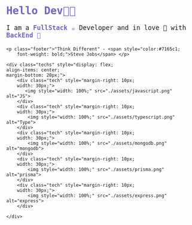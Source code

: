 <!DOCTYPE html>
<html lang="pt-br">
<head>
    <meta charset="UTF-8">
</head>
<body style="font-family: monospace;">
    <h1 class="tilte" style="color: #7165c1;">Hello Dev👋😁</h1>
    <p class="subtitle" style="font-size: 17px;margin-bottom: 20px;">I am a <span style="color:#7165c1;
        font-weight: bold;">FullStack ☕</span>  Developer and
        in love 🥰 with <span style="color:#7165c1;
        font-weight: bold;">BackEnd 🚽</span></p>

   
    <p class="footer">"Think Different" - <span style="color:#7165c1;
        font-weight: bold;">Steve Jobs</span> </p>

    <div class="techs" style="display: flex;
    align-items: center;
    margin-bottom: 20px;">
        <div class="tech" style="margin-right: 10px;
        width: 30px;">
           <img style="width: 100%;" src="./assets/javascript.png" alt="JS">
        </div>
        <div class="tech" style="margin-right: 10px;
        width: 30px;">
            <img style="width: 100%;" src="./assets/typescript.png" alt="Type">
        </div>
        <div class="tech" style="margin-right: 10px;
        width: 30px;">
            <img style="width: 100%;" src="./assets/mongodb.png" alt="mongodb">
        </div>
        <div class="tech" style="margin-right: 10px;
        width: 30px;">
            <img style="width: 100%;" src="./assets/prisma.png" alt="prisma">
        </div>
        <div class="tech" style="margin-right: 10px;
        width: 30px;">
            <img style="width: 100%;" src="./assets/express.png" alt="express">
        </div>

    </div>
</body>
</html>
